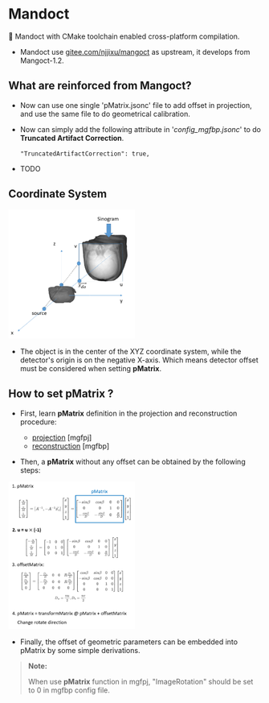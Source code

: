# Mandoct

🔬 Mandoct with CMake toolchain enabled cross-platform compilation.

- Mandoct use [gitee.com/njjixu/mangoct](https://gitee.com/njjixu/mangoct) as upstream, it develops from Mangoct-1.2.



## What are reinforced from Mangoct?

- Now can use one single 'pMatrix.jsonc' file to add offset in projection, and use the same file to do geometrical calibration.

- Now can simply add the following attribute in '*config_mgfbp.jsonc*' to do **Truncated Artifact Correction**.

  ```
  "TruncatedArtifactCorrection": true,
  ```

- TODO

## Coordinate System

<img src=".assets/coordinate system.png" alt="coordinate system" style="width:50%;" />

- The object is in the center of the XYZ coordinate system, while the detector's origin is on the negative X-axis. Which means detector offset must be considered when setting **pMatrix**.

## How to set pMatrix ?

- First, learn **pMatrix** definition in the projection and reconstruction procedure:
  - [projection](./PDF/pmatrix_fpj.pdf) [mgfpj]
  - [reconstruction](./PDF/pmatrix_fbp.pdf) [mgfbp]

- Then, a **pMatrix** without any offset can be obtained by the following steps:

<img src=".assets/set pMatrix.png" alt="image-20220609231113951" style="width:50%;" />

- Finally, the offset of geometric parameters can be embedded into pMatrix by some simple derivations.

>**Note:** 
>
>When use **pMatrix** function in mgfpj, "ImageRotation" should be set to 0 in mgfbp config file.
